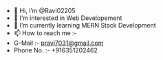- 👋 Hi, I’m @Ravi02205
- 👀 I’m interested in Web Developement
- 🌱 I’m currently learning MERN Stack Development
- 📫 How to reach me :- 
- G-Mail :- pravi7031@gmail.com
- Phone No. :- +916351202462 

<!---
Ravi02205/Ravi02205 is a ✨ special ✨ repository because its `README.md` (this file) appears on your GitHub profile.
You can click the Preview link to take a look at your changes.
--->
